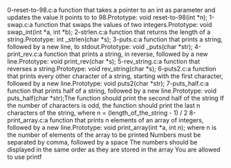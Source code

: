 0-reset-to-98.c:a function that takes a pointer to an int as parameter and updates the value it points to to 98.Prototype: void reset-to-98(int *n);
1-swap.c:a function that swaps the values of two integers.Prototype: void swap_int(int *a, int *b);
2-strlen.c:a function that returns the length of a string.Prototype: int _strlen(char *s);
3-puts.c:a function that prints a string, followed by a new line, to stdout.Prototype: void _puts(char *str);
4-print_rev.c:a function that prints a string, in reverse, followed by a new line.Prototype: void print_rev(char *s);
5-rev_string.c:a function that reverses a string.Prototype: void rev_string(char *s);
6-puts2.c:a function that prints every other character of a string, starting with the first character, followed by a new line.Prototype: void puts2(char *str);
7-puts_half.c:a function that prints half of a string, followed by a new line.Prototype: void puts_half(char *str);The function should print the second half of the string If the number of characters is odd, the function should print the last n characters of the string, where n = (length_of_the_string - 1) / 2
8-print_array.c:a function that prints n elements of an array of integers, followed by a new line.Prototype: void print_array(int *a, int n); where n is the number of elements of the array to be printed Numbers must be separated by comma, followed by a space The numbers should be displayed in the same order as they are stored in the array You are allowed to use printf
